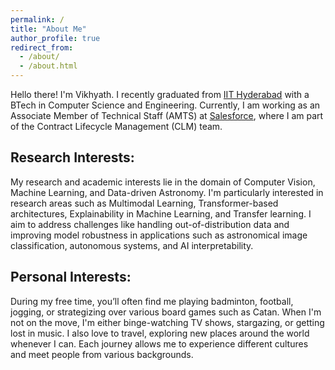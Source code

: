 ```yaml
---
permalink: /
title: "About Me"
author_profile: true
redirect_from: 
  - /about/
  - /about.html
---
```


Hello there! I'm Vikhyath. I recently graduated from <a href="https://www.iith.ac.in/" target="_blank">IIT Hyderabad</a> with a BTech in Computer Science and Engineering. Currently, I am working as an Associate Member of Technical Staff (AMTS) at <a href="https://www.salesforce.com/in/" target="_blank">Salesforce</a>, where I am part of the Contract Lifecycle Management (CLM) team.

## Research Interests:
My research and academic interests lie in the domain of Computer Vision, Machine Learning, and Data-driven Astronomy. I'm particularly interested in research areas such as Multimodal Learning, Transformer-based architectures, Explainability in Machine Learning, and Transfer learning. I aim to address challenges like handling out-of-distribution data and improving model robustness in applications such as astronomical image classification, autonomous systems, and AI interpretability.

## Personal Interests:
During my free time, you’ll often find me playing badminton, football, jogging, or strategizing over various board games such as Catan. When I'm not on the move, I'm either binge-watching TV shows, stargazing, or getting lost in music. I also love to travel, exploring new places around the world whenever I can. Each journey allows me to experience different cultures and meet people from various backgrounds. 